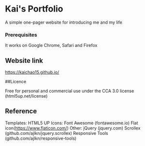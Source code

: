 # Kai's Portfolio

A simple one-pager website for introducing me and my life

### Prerequisites

It works on Google Chrome, Safari and Firefox


## Website link

https://kaichao15.github.io/

##Licence

Free for personal and commercial use under the CCA 3.0 license (html5up.net/license)

## Reference

Templates:
HTML5 UP
Icons:
Font Awesome (fontawesome.io)
Flat icon(https://www.flaticon.com/)
Other:
jQuery (jquery.com)
Scrollex (github.com/ajlkn/jquery.scrollex)
Responsive Tools (github.com/ajlkn/responsive-tools)
